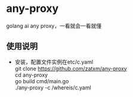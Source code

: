 # any-proxy
golang ai any proxy，一看就会一看就懂

## 使用说明
* 安装，配置文件实例在etc/c.yaml<br>
  git clone https://github.com/zatxm/any-proxy<br>
  cd any-proxy<br>
  go build cmd/main.go<br>
  ./any-proxy -c /whereis/c.yaml
